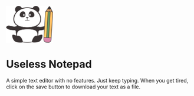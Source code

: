 <img src="/assets/light-icon.svg" height="100px"/>

# Useless Notepad 
A simple text editor with no features. Just keep typing. When you get tired, click on the save button to download your text as a file.

